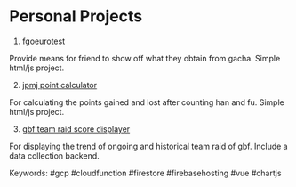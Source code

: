 # Personal Projects

1. [fgoeurotest](http://orbli.github.io/fgoeurotest)

Provide means for friend to show off what they obtain from gacha. Simple html/js project.

2. [jpmj point calculator](http://orbli.github.io/jpmj)

For calculating the points gained and lost after counting han and fu. Simple html/js project.

3. [gbf team raid score displayer](http://gbf.orbb.li)

For displaying the trend of ongoing and historical team raid of gbf. Include a data collection backend.

Keywords: #gcp #cloudfunction #firestore #firebasehosting #vue #chartjs